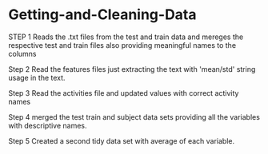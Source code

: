 # Getting-and-Cleaning-Data
STEP 1 Reads the .txt files from the test and train data and mereges the respective test and train files also providing 
meaningful names to the columns

Step 2 Read the features files just extracting the text with 'mean/std' string usage in the text. 

Step 3 Read the activities file and updated values with correct activity names

Step 4 merged the test train and subject data sets providing all the variables with descriptive names.

Step 5 Created a second tidy data set with average of each variable.
